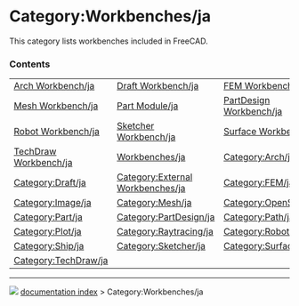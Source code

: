 # Category:Workbenches/ja
This category lists workbenches included in FreeCAD.

### Contents

|     |     |     |
| --- | --- | --- |
| [Arch Workbench/ja](Arch_Workbench/ja.md) | [Draft Workbench/ja](Draft_Workbench/ja.md) | [FEM Workbench/ja](FEM_Workbench/ja.md) |
| [Mesh Workbench/ja](Mesh_Workbench/ja.md) | [Part Module/ja](Part_Module/ja.md) | [PartDesign Workbench/ja](PartDesign_Workbench/ja.md) |
| [Robot Workbench/ja](Robot_Workbench/ja.md) | [Sketcher Workbench/ja](Sketcher_Workbench/ja.md) | [Surface Workbench/ja](Surface_Workbench/ja.md) |
| [TechDraw Workbench/ja](TechDraw_Workbench/ja.md) | [Workbenches/ja](Workbenches/ja.md) | [Category:Arch/ja](Category_Arch/ja.md) |
| [Category:Draft/ja](Category_Draft/ja.md) | [Category:External Workbenches/ja](Category_External_Workbenches/ja.md) | [Category:FEM/ja](Category_FEM/ja.md) |
| [Category:Image/ja](Category_Image/ja.md) | [Category:Mesh/ja](Category_Mesh/ja.md) | [Category:OpenSCAD/ja](Category_OpenSCAD/ja.md) |
| [Category:Part/ja](Category_Part/ja.md) | [Category:PartDesign/ja](Category_PartDesign/ja.md) | [Category:Path/ja](Category_Path/ja.md) |
| [Category:Plot/ja](Category_Plot/ja.md) | [Category:Raytracing/ja](Category_Raytracing/ja.md) | [Category:Robot/ja](Category_Robot/ja.md) |
| [Category:Ship/ja](Category_Ship/ja.md) | [Category:Sketcher/ja](Category_Sketcher/ja.md) | [Category:Surface/ja](Category_Surface/ja.md) |
| [Category:TechDraw/ja](Category_TechDraw/ja.md) |



---
![](images/Right_arrow.png) [documentation index](../README.md) > Category:Workbenches/ja
